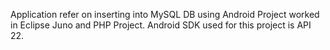 Application refer on inserting into MySQL DB using Android Project worked in Eclipse Juno and PHP Project. Android SDK used for this project is API 22.
